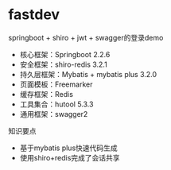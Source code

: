 # fastdev
springboot + shiro + jwt + swagger的登录demo

- 核心框架：Springboot 2.2.6
- 安全框架：shiro-redis 3.2.1
- 持久层框架：Mybatis + mybatis plus 3.2.0
- 页面模板：Freemarker
- 缓存框架：Redis
- 工具集合：hutool 5.3.3
- 通用框架：swagger2

知识要点
 - 基于mybatis plus快速代码生成
 - 使用shiro+redis完成了会话共享
